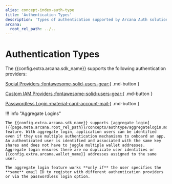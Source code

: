```yaml
---
alias: concept-index-auth-type
title: 'Authentication Types'
description: 'Types of authentication supported by Arcana Auth solution for onboarding Web3 app users.'
arcana:
  root_rel_path: ../..
---
```


# Authentication Types

The {{config.extra.arcana.sdk_name}} supports the following authentication providers:

[Social Providers :fontawesome-solid-users-gear:](./socialauth.md){ .md-button }

[Custom IAM Providers :fontawesome-solid-users-gear:](./customauth.md){ .md-button }

[Passwordless Login :material-card-account-mail:](./pwdless.md){ .md-button }

!!! info  "Aggregate Logins"

    The {{config.extra.arcana.sdk_name}} supports [aggregate login]({{page.meta.arcana.root_rel_path}}/concepts/authtype/aggregatelogin.md) feature. With aggregate login, application users can be identified even if they use multiple authentication mechanisms to onboard an app. An authenticated user is identified and associated with the same key shares and does not have to juggle multiple wallet addresses. Aggregate login ensures there are no duplicate user identities or {{config.extra.arcana.wallet_name}} addresses assigned to the same user.  

    The aggregate login feature works **only if** the user specifies the **same** email ID to register with different authentication providers or via the passwordless login option.
